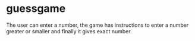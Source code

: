 # guessgame
The user can enter a number, the game has instructions to enter a number greater or smaller and finally it gives exact number.
